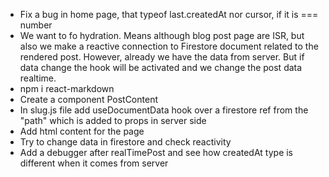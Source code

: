 - Fix a bug in home page, that typeof last.createdAt nor cursor, if it is === number 
- We want to fo hydration. Means although blog post page are ISR, but also we make a reactive connection to Firestore document related to the rendered post. However, already we have the data from server. But if data change the hook will be activated and we change the post data realtime.
- npm i react-markdown
- Create a component PostContent
- In slug.js file add useDocumentData hook over a firestore ref from the "path" which is added to props in server side
- Add html content for the page
- Try to change data in firestore and check reactivity
- Add a debugger after realTimePost and see how createdAt type is different when it comes from server